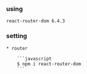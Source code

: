 ### using

    react-router-dom 6.4.3

### setting

    * router

        ```javascript
        $ npm i react-router-dom
        ```
